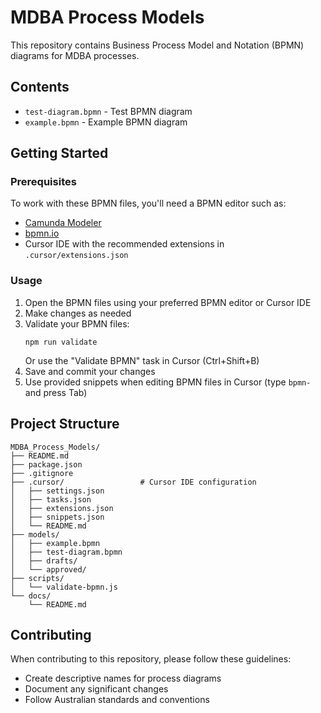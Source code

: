 # MDBA Process Models

This repository contains Business Process Model and Notation (BPMN) diagrams for MDBA processes.

## Contents

- `test-diagram.bpmn` - Test BPMN diagram
- `example.bpmn` - Example BPMN diagram

## Getting Started

### Prerequisites

To work with these BPMN files, you'll need a BPMN editor such as:
- [Camunda Modeler](https://camunda.com/download/modeler/)
- [bpmn.io](https://bpmn.io/)
- Cursor IDE with the recommended extensions in `.cursor/extensions.json`

### Usage

1. Open the BPMN files using your preferred BPMN editor or Cursor IDE
2. Make changes as needed
3. Validate your BPMN files:
   ```
   npm run validate
   ```
   Or use the "Validate BPMN" task in Cursor (Ctrl+Shift+B)
4. Save and commit your changes
5. Use provided snippets when editing BPMN files in Cursor (type `bpmn-` and press Tab)

## Project Structure

```
MDBA_Process_Models/
├── README.md
├── package.json
├── .gitignore
├── .cursor/                 # Cursor IDE configuration
│   ├── settings.json
│   ├── tasks.json
│   ├── extensions.json
│   ├── snippets.json
│   └── README.md
├── models/
│   ├── example.bpmn
│   ├── test-diagram.bpmn
│   ├── drafts/
│   └── approved/
├── scripts/
│   └── validate-bpmn.js
└── docs/
    └── README.md
```

## Contributing

When contributing to this repository, please follow these guidelines:
- Create descriptive names for process diagrams
- Document any significant changes
- Follow Australian standards and conventions 